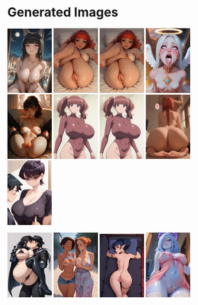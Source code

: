 # Generated Images



<img src="2025_10_17_01_thumb.webp" width="100"/> <img src="2025_10_17_02_thumb.webp" width="100"/> <img src="2025_10_17_03_thumb.webp" width="100"/> <img src="2025_10_17_04_thumb.webp" width="100"/> <img src="2025_10_17_05_thumb.webp" width="100"/> <img src="2025_10_17_06_thumb.webp" width="100"/> <img src="2025_10_17_07_thumb.webp" width="100"/> <img src="2025_10_17_08_thumb.webp" width="100"/> <img src="2025_10_17_09_thumb.webp" width="100"/>

<img src="2025_10_17_10_thumb.webp" width="100"/> <img src="2025_10_17_11_thumb.webp" width="100"/> <img src="2025_10_17_12_thumb.webp" width="100"/> <img src="2025_10_17_13_thumb.webp" width="100"/>
